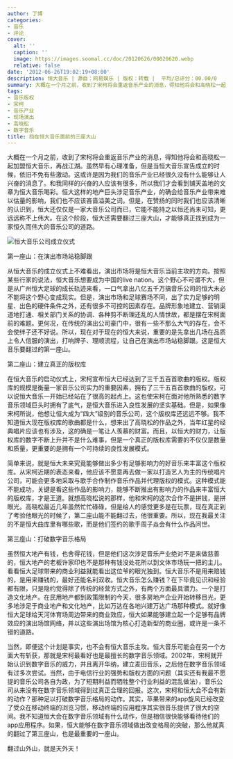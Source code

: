 ```yaml
---
author: 丁博
categories:
- 音乐
- 评论
cover:
  alt: ''
  caption: ''
  image: https://images.soomal.cc/doc/20120626/00020620.webp
  relative: false
date: '2012-06-26T19:02:19+08:00'
description: 恒大音乐 | 源自：网易娱乐 | 版权：转载 |  平均/总评分：00.00/0
summary: 大概在一个月之前，收到了宋柯将会重返音乐产业的消息，得知他将会和高晓松一起加盟恒大音乐，再战江湖。虽然早有心理准备，但是当恒大音乐宣告成立的时候，依旧不免有些激动。这或许是因为我们的音乐产业已经很久没有什么能够让人兴奋的消息了。和我同样的兴奋的人应该有很多，所以我们才会看到铺天盖地的文章……
tags:
- 音乐版权
- 宋柯
- 音乐产业
- 现场演出
- 高晓松
- 数字音乐
title: 挡在恒大音乐面前的三座大山
---
```


大概在一个月之前，收到了宋柯将会重返音乐产业的消息，得知他将会和高晓松一起加盟恒大音乐，再战江湖。虽然早有心理准备，但是当恒大音乐宣告成立的时候，依旧不免有些激动。这或许是因为我们的音乐产业已经很久没有什么能够让人兴奋的消息了。和我同样的兴奋的人应该有很多，所以我们才会看到铺天盖地的文章为恒大音乐喝彩。恒大这样的地产巨头涉足音乐产业，的确会给音乐产业带来难以估量的影响，我们也不应该吝啬溢美之词。但是，在赞扬的同时我们也应该清晰的认识到，恒大还仅仅是一家大音乐公司而已，它能不能持之以恒还尚未可知，更远远称不上伟大。在这个阶段，恒大还需要翻过三座大山，才能够真正找到成为一家恒久而伟大的音乐公司的道路。

![恒大音乐公司成立仪式](https://images.soomal.cc/doc/20120626/00020620.webp)





第一座山：在演出市场站稳脚跟

从恒大音乐的成立仪式上不难看出，演出市场将是恒大音乐当前主攻的方向。按照某些行家的说法，恒大音乐想要成为中国的live nation。这个野心不可谓不大，但是从广州恒大足球的成长轨迹来看，一口气拿出八亿五千万搞音乐公司的恒大未必不能将这个野心变成现实。但是，演出市场和足球赛场不同，出了实力足够的明星、出色的硬件条件之外，还有很多不可控的因素存在。品牌形象地建立、营销渠道地打通、相关部门关系的协调、各种剪不断理还乱的人情世故，都是摆在宋柯面前的难题。更何况，在传统的演出公司豪门中，很有一些不那么大气的存在，会不会使绊子还不好说。所以，现在对于现在的恒大来说，重要的是先拿出几场在品质上令人信服的演出，打响牌子、理顺流程，让自己在演出市场站稳脚跟。这是恒大音乐要翻过的第一座山。

第二座山：建立真正的版权库

在恒大音乐的启动仪式上，宋柯宣布恒大已经达到了三千五百首歌曲的版权。版权库的规模是衡量一家音乐公司实力的重要因素，拥有了三千五百首歌曲的版权，可以说恒大音乐一开始已经站在了很高的起点上。这也使宋柯在面对他所熟悉的数字音乐领域巨头时拥有了底气，是恒大音乐进入良性发展的坚实基础。但是，如果像宋柯所说，他想让恒大成为“四大”级别的音乐公司，这个版权库还远远不够。我不知道恒大现在版权库的歌曲都是什么，想来出了高晓松的作品之外，当年红星的经典唱片应该也有涉及，这的确是一笔让人羡慕的财富。而且，以恒大的财力，让版权库的数字不断上升并不是什么难事，但是一个真正的版权库需要的不仅仅是数量和质量，更重要的是拥有一个可持续的良性发展模式。

简单来说，就是恒大未来究竟能够做出多少有足够影响力的好音乐来丰富这个版权库。从宋柯近期的表态来看，他应该不愿意再去做一家以打造艺人为主的传统唱片公司，可能会更多地采取与歌手合作制作音乐作品并代理版权的模式。这种模式能不能成功，关键是看这些作品的影响力，能够不断推出有影响力的作品来丰富恒大的版权库，才是王道。就想高晓松说的那样，他和宋柯的这次合作不是拼钱，是拼眼光。高晓松最近几年虽然忙忙碌碌，但是给人的感觉更多是在玩票，现在真正到了考验他眼光的时候了，第二座山能不能翻过去，他很重要。所以，现在我最关注的不是恒大曲库里有哪些歌，而是他们签约的歌手周子焱会有什么作品问世。

第三座山：打破数字音乐格局

虽然恒大地产有钱，也舍得花钱，但是他们这次涉足音乐产业绝对不是来做慈善的，恒大地产的老板许家印也不是那种有钱没处花所以到文体市场玩一把的主儿。看看恒大足球带来的商业利益就能看出这位爷的眼光独到。恒大音乐不是用来赔钱的，是用来赚钱的，最好还能名利双收。恒大音乐怎么赚钱？在下毕竟见识和经验都有限，只是隐约觉得除了传统的经营方式之外，有两个方面最具潜力。一个是打造文化地产。在民用地产都到政策限制的今天，很多房地产企业开始转移目光，更多地涉足于商业地产和文化地产，比如万达在各地兴建万达广场那种模式。就好像恒大足球给天河体育场周边带来的商业效应，恒大如果能够建立起一个足够有品牌效应的演出场馆网络，并以这些演出场馆为核心打造新型的商业圈，或许是一条不错的道路。

当然，即便这个计划是事实，也不会有恒大音乐主攻。恒大音乐可能会在另一个方面大有斩获，那就是宋柯最看好也是最擅长的数字音乐领域。2002年，宋柯就开始认识到数字音乐的威力，并且离开华纳，建立麦田音乐，之后他在数字音乐领域有过多次尝试。当然，由于电信行业的强势和版权方面的问题（其实还有我最不愿提的音乐公司各自为政，为了短期利益而牺牲整个行业利益的混乱做法），音乐公司从来没有在数字音乐领域得到过真正合理的回报。这次，宋柯和恒大会不会有新的动作？那种足以打破数字音乐格局的动作。其实，苹果带来的app旋风已经改变了受众在移动终端的浏览习惯，移动终端的应用程序其实很音乐提供了很大的空间。我不知道恒大会在数字音乐领域有什么动作，但是相信很快能够看待他们的app应用程序。如果，恒大能够在数字音乐领域做出改变格局的突破，那么他就真的翻过了第三座山，也是最重要的一座山。

翻过山外山，就是天外天！